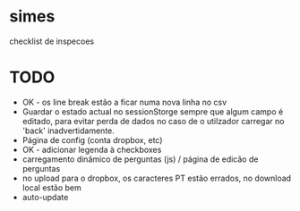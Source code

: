 # simes
checklist de inspecoes

# TODO
* OK - os line break estão a ficar numa nova linha no csv
* Guardar o estado actual no sessionStorge sempre que algum campo é editado, para evitar perda de dados no caso de o utilzador carregar no 'back' inadvertidamente.
* Página de config (conta dropbox, etc)
* OK - adicionar legenda à checkboxes
* carregamento dinâmico de perguntas (js) / página de edicão de perguntas
* no upload para o dropbox, os caracteres PT estão errados, no download local estão bem
* auto-update


